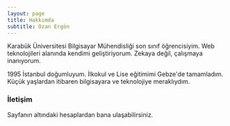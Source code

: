```yaml
---
layout: page
title: Hakkımda
subtitle: Ozan Ergön
---
```


Karabük Üniversitesi Bilgisayar Mühendisliği son sınıf öğrencisiyim. Web teknolojileri alanında kendimi geliştiriyorum. Zekaya değil, çalışmaya inanıyorum.

1995 İstanbul doğumluyum. İlkokul ve Lise eğitimimi Gebze'de tamamladım. Küçük yaşlardan itibaren bilgisayara ve teknolojiye meraklıydım.


### İletişim

Sayfanın altındaki hesaplardan bana ulaşabilirsiniz.
